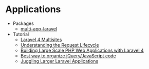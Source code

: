 # Applications
* Packages
    - [multi-app-laravel](http://goo.gl/oLMNKB)
* Tutorial
    - [Laravel 4 Multisites](http://goo.gl/GEPXtB)
    - [Understanding the Request Lifecycle](http://goo.gl/75gnkK)
    - [Building Large Scale PHP Web Applications with Laravel 4](http://goo.gl/zrd380)
    - [Best way to organize jQuery/JavaScript code](http://goo.gl/rA99Ze)
    - [Juggling Larger Laravel Applications](http://goo.gl/NuQyBH)
